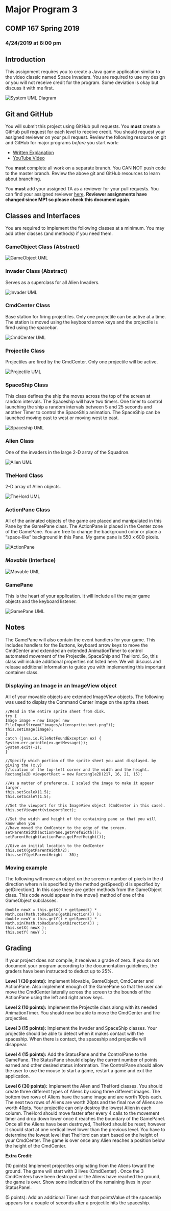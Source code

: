# Major Program 3
## COMP 167 Spring 2019
### 4/24/2019 at 6:00 pm

## Introduction

This assignment requires you to create a Java game application similar to the video classic named Space Invaders.  You are required to use my design or you will not receive credit for the program.  Some deviation is okay but discuss it with me first.

![System UML Diagram](./img/System.png)

## Git and GitHub

You will submit this project using GitHub pull requests. You **must** create a GitHub pull request for each level to receive credit. You should request your assigned reviewer on your pull request. Review the following resource on git and GitHub for major programs _before_ you start work:

- [Written Explanation](https://gist.github.com/ccannon94/511115be821a873ae9ec5f4db9cfdda0)
- [YouTube Video](https://www.youtube.com/watch?v=l2bP9JKQkdA)

You **must** complete all work on a separate branch. You CAN NOT push code to the master branch. Review the above git and GitHub resources to learn about branching.

You **must** add your assigned TA as a reviewer for your pull requests. You can find your assigned reviewer [here](./assigned-reviewers.csv). **Reviewer assignments have changed since MP1 so please check this document again**.

## Classes and Interfaces

You are required to implement the following classes at a minimum.   You may add other classes (and methods) if you need them.

### GameObject Class (Abstract)

![GameObject UML](./img/GameObject.png)

### Invader Class (Abstract)

Serves as a superclass for all Alien Invaders.

![Invader UML](./img/Invader.png)

### CmdCenter Class

Base station for firing projectiles.  Only one projectile can be active at a time.  The station is moved using the keyboard arrow keys and the projectile is fired using the spacebar.

![CmdCenter UML](./img/CmdCenter.png)

### Projectile Class

Projectiles are fired by the CmdCenter.  Only one projectile will be active.

![Projectile UML](./img/Projectile.png)

### SpaceShip Class

This class defines the ship the moves across the top of the screen at random intervals.  The Spaceship will have two timers.  One timer to control launching the ship a random intervals between 5 and 25 seconds and another Timer to control the SpaceShip animation.  The SpaceShip can be launched moving east to west or moving west to east.

![Spaceship UML](./img/SpaceShip.png)

### Alien Class

One of the invaders in the large 2-D array of the Squadron.

![Alien UML](./img/Alien.png)

### TheHord Class

2-D array of Alien objects.

![TheHord UML](./img/TheHord.png)

### ActionPane Class

All of the animated objects of the game are placed  and manipulated in this Pane by the GamePane class. The ActionPane is placed in the Center zone of the GamePane.  You are free to change the background color or place a “space-like” background in this Pane.  My game pane is 550 x 600 pixels.

![ActionPane](./img/ActionPane.png)

### _Movable_ (Interface)

![Movable UML](./img/Movable.png)

### GamePane

This is the heart of your application.  It will include all the major game objects and the keyboard listener.

![GamePane UML](./img/GamePane.png)

## Notes

The GamePane will also contain the event handlers for your game.  This includes handlers for the Buttons, keyboard arrow keys to move the CmdCenter and extended an extended AnimationTimer to control automated movement of the Projectile, SpaceShip and TheHord.  So, this class will include additional properties not listed here.  We will discuss and release additional information to guide you with implementing this important container class.

### Displaying an Image in an ImageView object

All of your movable objects are extended ImageView objects.  The following was used to display the Command Center image on the sprite sheet.

```
//Read in the entire sprite sheet from disk.
try {           
Image image = new Image( new FileInputStream("images/alienspritesheet.png"));
this.setImage(image);
}
catch (java.io.FileNotFoundException ex) {
System.err.println(ex.getMessage());
System.exit(-1);
}

//Specify which portion of the sprite sheet you want displayed. by giving the (x,y)  
//location of the top-left corner and the width and the height.
Rectangle2D viewportRect = new Rectangle2D(217, 16, 21, 15);

//As a matter of preference, I scaled the image to make it appear larger.
this.setScaleX(1.5);
this.setScaleY(1.5);

//Set the viewport for this ImageView object (CmdCenter in this case).
this.setViewport(viewportRect);

//Set the width and height of the containing pane so that you will know when you
//have moved the CmdCenter to the edge of the screen.        
setParentWidth(actionPane.getPrefWidth());
setParentHeight(actionPane.getPrefHeight());

//Give an initial location to the CmdCenter
this.setX(getParentWidth/2);
this.setY(getParentHeight - 30);
```

### Moving example

The following will move an object on the screen n number of pixels in the d direction where n is specified by the method getSpeed() d is specified by getDirection().  In this case these are getter methods from the GameObject class.  This code would appear in the move() method of one of the GameObject subclasses.

```
double newX = this.getX() + getSpeed() * Math.cos(Math.toRadians(getDirection()) );
double newY = this.getY() + getSpeed() * Math.sin(Math.toRadians(getDirection()) ;
this.setX( newX );
this.setY( newY );
```

## Grading

If your project does not compile, it receives a grade of zero.  If you do not document your program according to the documentation guidelines, the graders have been instructed to deduct up to 25%.

**Level 1 (30 points):** implement Movable, GameObject, CmdCenter and ActionPane. Also implement enough of the GamePane so that the user can move the CmdCenter laterally across the screen to the bounds of the ActionPane using the left and right arrow keys.

**Level 2 (10 points):** Implement the Projectile class along with its needed AnimationTimer.  You should now be able to move the CmdCenter and fire projectiles.

**Level 3 (15 points):**  Implement the Invader and SpaceShip classes.  Your projectile should be able to detect when it makes contact with the spaceship.  When there is contact, the spaceship and projectile will disappear.

**Level 4 (15 points):**  Add the StatusPane and the ControlPane to the GamePane.  The StatusPane should display the current number of points earned and other desired status information.  The ControlPane should allow the user to use the mouse to start a game, restart a game and exit the application.

**Level 6 (30 points):**  Implement the Alien and TheHord classes.  You should create three different types of Aliens by using three different images.  The bottom two rows of Aliens have the same image and are worth 10pts each.  The next two rows of Aliens are worth 20pts and the final row of Aliens are worth 40pts.  Your projectile can only destroy the lowest Alien in each column.  TheHord should move faster after every 4 calls to the movement timer and drop down lower once it reaches the boundary of the GamePanel.  Once all the Aliens have been destroyed, TheHord should be reset; however it should start at one vertical level lower than the previous level.  You have to determine the lowest level that TheHord can start based on the height of your CmdCenter.  The game is over once any Alien reaches a position below the height of the CmdCenter.

**Extra Credit:**

(10 points)  Implement projectiles originating from the Aliens toward the ground.  The game will start with 3 lives (CmdCenter) .  Once the 3 CmdCenters have been destroyed or the Aliens have reached the ground, the game is over.  Show some indication of the remaining lives in your StatusPanel.

(5 points): Add an additional Timer such that pointsValue of the spaceship appears for a couple of seconds after a projectile hits the spaceship.
